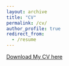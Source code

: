 ```yaml
---
layout: archive
title: "CV"
permalink: /cv/
author_profile: true
redirect_from:
  - /resume
---
```


[Download My CV here](https://Catherine0120.github.io/Catherine0120.github.io/assets/CV.pdf)
